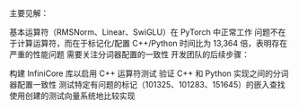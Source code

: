 主要见解：

基本运算符（RMSNorm、Linear、SwiGLU）在 PyTorch 中正常工作
问题不在于计算运算符，而在于标记化/配置
C++/Python 时间比为 13,364 倍，表明存在严重的性能问题
需要关注分词器配置的一致性
开发团队的后续步骤：

构建 InfiniCore 库以启用 C++ 运算符测试
验证 C++ 和 Python 实现之间的分词器配置一致性
测试特定有问题的标记（101325、101283、151645）的嵌入查找
使用创建的测试向量系统地比较实现
